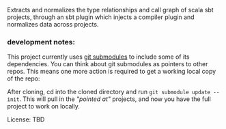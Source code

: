 Extracts and normalizes the type relationships and call graph of scala sbt projects, through an sbt plugin 
which injects a compiler plugin and normalizes data across projects.

### development notes:

This project currently uses [git submodules](https://git-scm.com/docs/git-submodule) to include some of its dependencies. You can think about git submodules as pointers to other repos. This means one more action is 
required to get a working local copy of the repo:

After cloning, cd into the cloned directory and run `git submodule update --init`. 
This will pull in the _"pointed at"_ projects, and now you have the full project
to work on locally.

License: TBD
